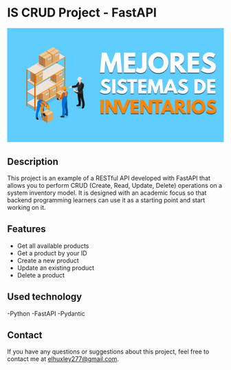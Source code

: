 # IS CRUD Project - FastAPI

<img src="img/mejores-sistemas-de-inventarios.png" alt="INVENTORY SYSTEM Logo">

## Description

This project is an example of a RESTful API developed with FastAPI that allows you to perform CRUD (Create, Read, Update, Delete) operations on a system inventory model. It is designed with an academic focus so that backend programming learners can use it as a starting point and start working on it.

## Features

- Get all available products
- Get a product by your ID
- Create a new product
- Update an existing product
- Delete a product

## Used technology

-Python
-FastAPI
-Pydantic




## Contact

If you have any questions or suggestions about this project, feel free to contact me at [elhuxley277@gmail.com](https://github.com/heisemberghuxley).


